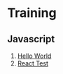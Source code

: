 # Training

## Javascript
1. [Hello World](./hello-world/README.md)
1. [React Test](./react-test/README.md)